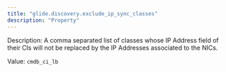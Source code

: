 ```yaml
---
title: "glide.discovery.exclude_ip_sync_classes"
description: "Property"
---
```


Description: A comma separated list of classes whose IP Address field of their CIs will not be replaced by the IP Addresses associated to the NICs.

Value: `cmdb_ci_lb`